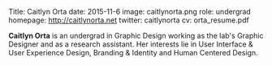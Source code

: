 Title: Caitlyn Orta
date: 2015-11-6
image: caitlynorta.png
role: undergrad
homepage: http://caitlynorta.net
twitter: caitlynorta
cv: orta_resume.pdf

**Caitlyn Orta** is an undergrad in Graphic Design working as the lab's Graphic Designer and as a research assistant.
Her interests lie in User Interface & User Experience Design, Branding & Identity and Human Centered Design.